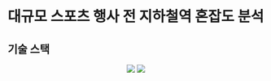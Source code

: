 # 대규모 스포츠 행사 전 지하철역 혼잡도 분석


## 기술 스택 

<div align=center> 
<img src="https://img.shields.io/badge/php-777BB4?style=for-the-badge&logo=php&logoColor=white">
<img src="https://img.shields.io/badge/mysql-4479A1?style=for-the-badge&logo=mysql&logoColor=white">
</div>
